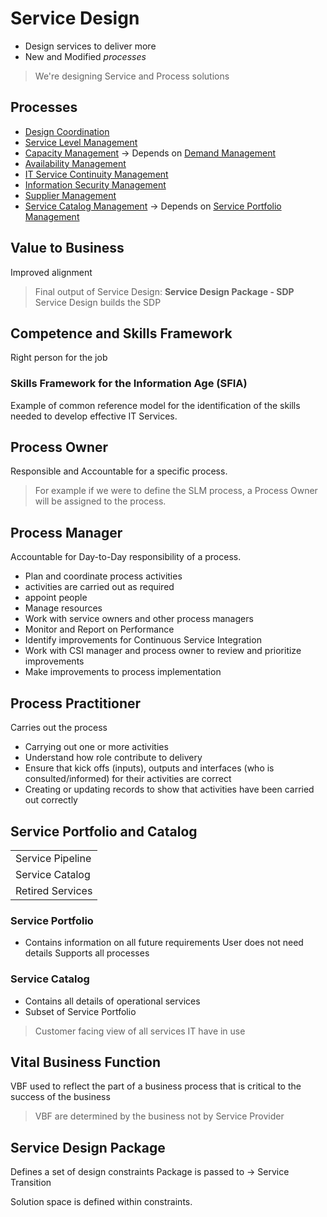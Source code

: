 # Service Design

* Design services to deliver more
* New and Modified _processes_ 

> We're designing Service and Process solutions

## Processes

* [Design Coordination](ServiceDesign/DesignCoordination.md)
* [Service Level Management](ServiceDesign/ServiceLevelManagement.md)
* [Capacity Management](ServiceDesign/CapacityManagement.md) -> Depends on [Demand Management](ServiceStrategy.md#demand-management)
* [Availability Management](ServiceDesign/AvailabilityManagement.md)
* [IT Service Continuity Management](ServiceDesign/ITServiceContinuityManagement.md)
* [Information Security Management](ServiceDesign/InformationSecurityManagement.md)
* [Supplier Management](ServiceDesign/SupplierManagement.md)
* [Service Catalog Management](ServiceDesign/ServiceCatalogManagement.md) -> Depends on [Service Portfolio Management](ServiceStrategy/ServicePortfolioManagement.md)

## Value to Business

Improved alignment

> Final output of Service Design: __Service Design Package - SDP__
> Service Design builds the SDP

## Competence and Skills Framework

Right person for the job

### Skills Framework for the Information Age (SFIA)
Example of common reference model for the identification of the skills needed to develop effective IT Services.


## Process Owner

Responsible and Accountable for a specific process.

> For example if we were to define the SLM process, a Process Owner will be assigned to the process.

## Process Manager

Accountable for Day-to-Day responsibility of a process.

* Plan and coordinate process activities
* activities are carried out as required
* appoint people
* Manage resources
* Work with service owners and other process managers
* Monitor and Report on Performance
* Identify improvements for Continuous Service Integration
* Work with CSI manager and process owner to review and prioritize improvements
* Make improvements to process implementation

## Process Practitioner

Carries out the process

* Carrying out one or more activities
* Understand how role contribute to delivery
* Ensure that kick offs (inputs), outputs and interfaces (who is consulted/informed) for their activities are correct
* Creating or updating records to show that activities have been carried out correctly

## Service Portfolio and Catalog

<table>
	<tr>
		<td>Service Pipeline</td>
	</tr>
	<tr>
		<td>Service Catalog</td>
	</tr>
	<tr>
		<td>Retired Services</td>
	</tr>
</table>


### Service Portfolio
* Contains information on all future requirements
User does not need details
Supports all processes

### Service Catalog
* Contains all details of operational services
* Subset of Service Portfolio
> Customer facing view of all services IT have in use



## Vital Business Function

VBF used to reflect the part of a business process that is critical to the success of the business

> VBF are determined by the business not by Service Provider

## Service Design Package

Defines a set of design constraints
Package is passed to -> Service Transition

Solution space is defined within constraints. 

